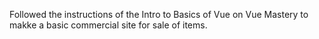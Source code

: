 Followed the instructions of the Intro to Basics of Vue on Vue Mastery to makke a basic commercial site for sale of items.

